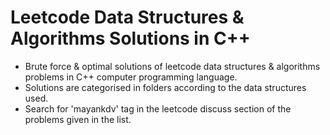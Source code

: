 # Leetcode Data Structures & Algorithms Solutions in C++
- Brute force &amp; optimal solutions of leetcode data structures &amp; algorithms problems in C++ computer programming language.
- Solutions are categorised in folders according to the data structures used.
- Search for 'mayankdv' tag in the leetcode discuss section of the problems given in the list.
